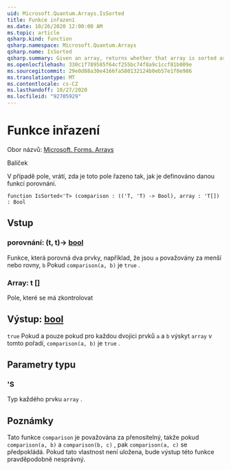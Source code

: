 ```yaml
---
uid: Microsoft.Quantum.Arrays.IsSorted
title: Funkce inřazení
ms.date: 10/26/2020 12:00:00 AM
ms.topic: article
qsharp.kind: function
qsharp.namespace: Microsoft.Quantum.Arrays
qsharp.name: IsSorted
qsharp.summary: Given an array, returns whether that array is sorted as defined by a given comparison function.
ms.openlocfilehash: 330c1f789585f64cf255bc74f8a9c1ccf81b009e
ms.sourcegitcommit: 29e0d88a30e4166fa580132124b0eb57e1f0e986
ms.translationtype: MT
ms.contentlocale: cs-CZ
ms.lasthandoff: 10/27/2020
ms.locfileid: "92705929"
---
```

# <a name="issorted-function"></a>Funkce inřazení

Obor názvů: [Microsoft. Forms. Arrays](xref:Microsoft.Quantum.Arrays)

Balíček [](https://nuget.org/packages/)


V případě pole, vrátí, zda je toto pole řazeno tak, jak je definováno danou funkcí porovnání.

```qsharp
function IsSorted<'T> (comparison : (('T, 'T) -> Bool), array : 'T[]) : Bool
```


## <a name="input"></a>Vstup

### <a name="comparison--tt---bool"></a>porovnání: (t, t)-> [bool](xref:microsoft.quantum.lang-ref.bool)

Funkce, která porovná dva prvky, například, že jsou `a` považovány za menší nebo rovny, `b` Pokud `comparison(a, b)` je `true` .


### <a name="array--t"></a>Array: t []

Pole, které se má zkontrolovat



## <a name="output--bool"></a>Výstup: [bool](xref:microsoft.quantum.lang-ref.bool)

`true` Pokud a pouze pokud pro každou dvojici prvků `a` a `b` výskyt `array` v tomto pořadí, `comparison(a, b)` je `true` .

## <a name="type-parameters"></a>Parametry typu

### <a name="t"></a>'S

Typ každého prvku `array` .

## <a name="remarks"></a>Poznámky

Tato funkce `comparison` je považována za přenositelný, takže pokud `comparison(a, b)` a `comparison(b, c)` , pak `comparison(a, c)` se předpokládá. Pokud tato vlastnost není uložena, bude výstup této funkce pravděpodobně nesprávný.